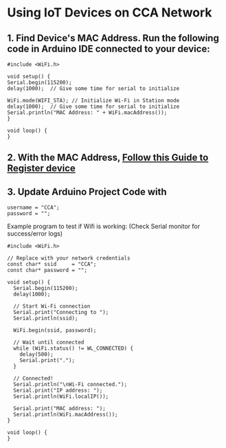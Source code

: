 # Using IoT Devices on CCA Network
## 1. Find Device's MAC Address. Run the following code in Arduino IDE connected to your device:
   ```
   #include <WiFi.h>
   
   void setup() {
   Serial.begin(115200);
   delay(1000);  // Give some time for serial to initialize
   
   WiFi.mode(WIFI_STA); // Initialize Wi-Fi in Station mode
   delay(1000);  // Give some time for serial to initialize
   Serial.println("MAC Address: " + WiFi.macAddress());
   }
   
   void loop() {
   }
   ```
## 2. With the MAC Address, [Follow this Guide to Register device](https://portal.cca.edu/knowledge-base/general/registering-iot-devices-to-wifi/)
## 3. Update Arduino Project Code with
```
username = "CCA";
password = "";
```
Example program to test if Wifi is working: (Check Serial monitor for success/error logs)
```
#include <WiFi.h>

// Replace with your network credentials
const char* ssid     = "CCA";
const char* password = "";

void setup() {
  Serial.begin(115200);
  delay(1000);

  // Start Wi-Fi connection
  Serial.print("Connecting to ");
  Serial.println(ssid);

  WiFi.begin(ssid, password);

  // Wait until connected
  while (WiFi.status() != WL_CONNECTED) {
    delay(500);
    Serial.print(".");
  }

  // Connected!
  Serial.println("\nWi-Fi connected.");
  Serial.print("IP address: ");
  Serial.println(WiFi.localIP());

  Serial.print("MAC address: ");
  Serial.println(WiFi.macAddress());
}

void loop() {
}

```
